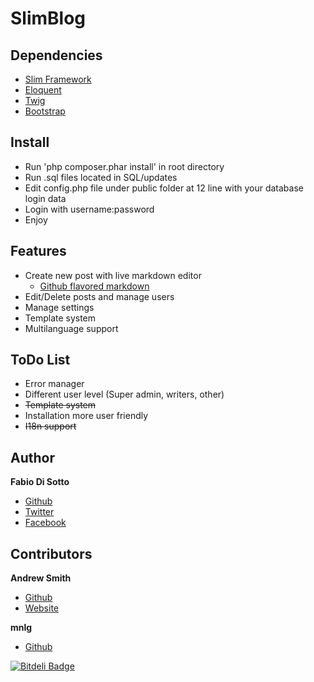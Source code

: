 SlimBlog
=====

Dependencies
---
* [Slim Framework](http://slimframework.com)
* [Eloquent](http://laravel.com/docs/eloquent)
* [Twig](http://twig.sensiolabs.org)
* [Bootstrap](http://getbootstrap.com)

Install
---
* Run 'php composer.phar install' in root directory
* Run .sql files located in SQL/updates
* Edit config.php file under public folder at 12 line with your database login data
* Login with username:password
* Enjoy

Features
---
* Create new post with live markdown editor
  * [Github flavored markdown](https://help.github.com/articles/github-flavored-markdown)
* Edit/Delete posts and manage users
* Manage settings
* Template system
* Multilanguage support

ToDo List
---
* Error manager
* Different user level (Super admin, writers, other)
* ~~Template system~~
* Installation more user friendly
* ~~I18n support~~

Author
---
**Fabio Di Sotto**
* [Github](https://github.com/fdisotto)
* [Twitter](https://twitter.com/fdisotto)
* [Facebook](https://facebook.com/fdisotto)

Contributors
---
**Andrew Smith**
* [Github](https://github.com/silentworks)
* [Website](http://silentworks.co.uk/)

**mnlg**
* [Github](https://github.com/mnlg)



[![Bitdeli Badge](https://d2weczhvl823v0.cloudfront.net/fdisotto/slimblog/trend.png)](https://bitdeli.com/free "Bitdeli Badge")
